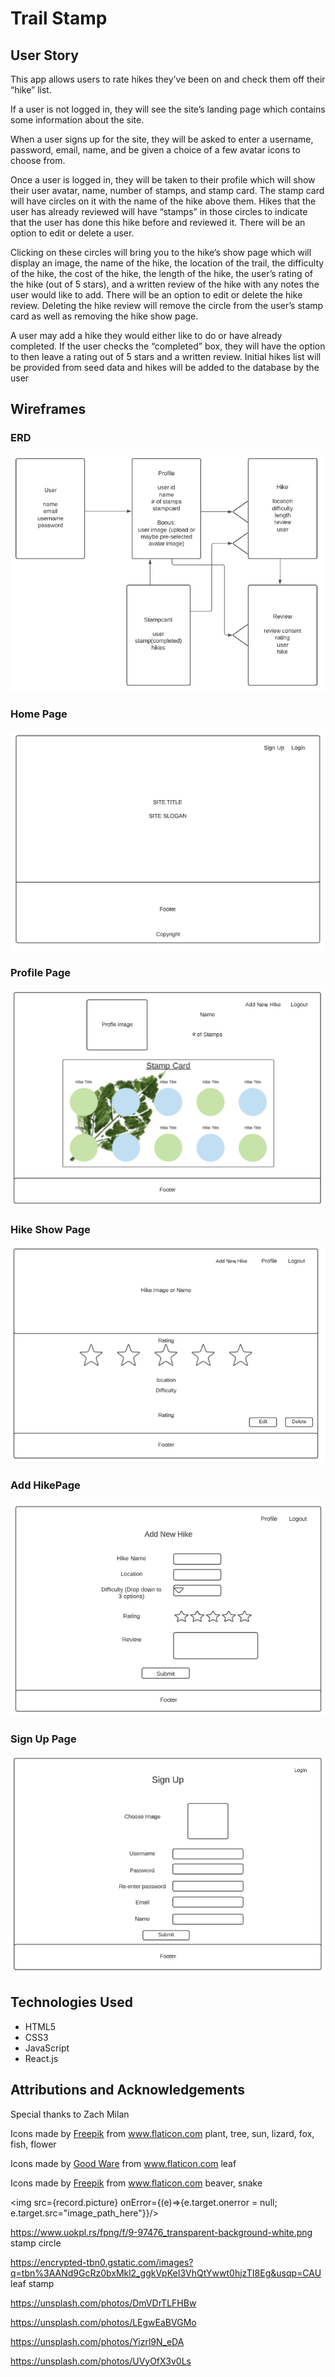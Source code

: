 # Trail Stamp

## User Story
This app allows users to rate hikes they’ve been on and check them off their “hike” list. 

If a user is not logged in, they will see the site’s landing page which contains some information about the site. 

When a user signs up for the site, they will be asked to enter a username, password, email, name, and be given a choice of a few avatar icons to choose from. 

Once a user is logged in, they will be taken to their profile which will show their user avatar, name, number of stamps, and stamp card. The stamp card will have circles on it with the name of the hike above them. Hikes that the user has already reviewed will have “stamps” in those circles to indicate that the user has done this hike before and reviewed it. There will be an option to edit or delete a user.

Clicking on these circles will bring you to the hike’s show page which will display an image, the name of the hike, the location of the trail, the difficulty of the hike, the cost of the hike, the length of the hike, the user’s rating of the hike (out of 5 stars), and a written review of the hike with any notes the user would like to add. There will be an option to edit or delete the hike review. Deleting the hike review will remove the circle from the user’s stamp card as well as removing the hike show page.

A user may add a hike they would either like to do or have already completed. If the user checks the “completed” box, they will have the option to then leave a rating out of 5 stars and a written review.
Initial hikes list will be provided from seed data and hikes will be added to the database by the user


## Wireframes

### ERD
<img src="./final-images/erd.png">

### Home Page
<img src="./final-images/home.png">

### Profile Page
<img src="./final-images/profile.png">

### Hike Show Page
<img src="./final-images/hike.png">

### Add HikePage
<img src="./final-images/newhike.png">

### Sign Up Page
<img src="./final-images/signup.png">


## Technologies Used
- HTML5
- CSS3
- JavaScript
- React.js

## Attributions and Acknowledgements

Special thanks to Zach Milan

Icons made by <a href="https://www.flaticon.com/authors/freepik" title="Freepik">Freepik</a> from <a href="https://www.flaticon.com/" title="Flaticon"> www.flaticon.com</a>
plant, tree, sun, lizard, fox, fish, flower

Icons made by <a href="https://www.flaticon.com/authors/good-ware" title="Good Ware">Good Ware</a> from <a href="https://www.flaticon.com/" title="Flaticon"> www.flaticon.com</a>
leaf

Icons made by <a href="http://www.freepik.com/" title="Freepik">Freepik</a> from <a href="https://www.flaticon.com/" title="Flaticon"> www.flaticon.com</a>
beaver, snake

<img src={record.picture} onError={(e)=>{e.target.onerror = null; e.target.src="image_path_here"}}/>

https://www.uokpl.rs/fpng/f/9-97476_transparent-background-white.png 
stamp circle

https://encrypted-tbn0.gstatic.com/images?q=tbn%3AANd9GcRz0bxMkl2_ggkVpKeI3VhQtYwwt0hjzTI8Eg&usqp=CAU
leaf stamp

https://unsplash.com/photos/DmVDrTLFHBw

https://unsplash.com/photos/LEgwEaBVGMo

https://unsplash.com/photos/Yizrl9N_eDA

https://unsplash.com/photos/UVyOfX3v0Ls

<!-- This project was bootstrapped with [Create React App](https://github.com/facebook/create-react-app).

## Available Scripts

In the project directory, you can run:

### `npm start`

Runs the app in the development mode.<br />
Open [http://localhost:3000](http://localhost:3000) to view it in the browser.

The page will reload if you make edits.<br />
You will also see any lint errors in the console.

### `npm test`

Launches the test runner in the interactive watch mode.<br />
See the section about [running tests](https://facebook.github.io/create-react-app/docs/running-tests) for more information.

### `npm run build`

Builds the app for production to the `build` folder.<br />
It correctly bundles React in production mode and optimizes the build for the best performance.

The build is minified and the filenames include the hashes.<br />
Your app is ready to be deployed!

See the section about [deployment](https://facebook.github.io/create-react-app/docs/deployment) for more information.

### `npm run eject`

**Note: this is a one-way operation. Once you `eject`, you can’t go back!**

If you aren’t satisfied with the build tool and configuration choices, you can `eject` at any time. This command will remove the single build dependency from your project.

Instead, it will copy all the configuration files and the transitive dependencies (webpack, Babel, ESLint, etc) right into your project so you have full control over them. All of the commands except `eject` will still work, but they will point to the copied scripts so you can tweak them. At this point you’re on your own.

You don’t have to ever use `eject`. The curated feature set is suitable for small and middle deployments, and you shouldn’t feel obligated to use this feature. However we understand that this tool wouldn’t be useful if you couldn’t customize it when you are ready for it.

## Learn More

You can learn more in the [Create React App documentation](https://facebook.github.io/create-react-app/docs/getting-started).

To learn React, check out the [React documentation](https://reactjs.org/).

### Code Splitting

This section has moved here: https://facebook.github.io/create-react-app/docs/code-splitting

### Analyzing the Bundle Size

This section has moved here: https://facebook.github.io/create-react-app/docs/analyzing-the-bundle-size

### Making a Progressive Web App

This section has moved here: https://facebook.github.io/create-react-app/docs/making-a-progressive-web-app

### Advanced Configuration

This section has moved here: https://facebook.github.io/create-react-app/docs/advanced-configuration

### Deployment

This section has moved here: https://facebook.github.io/create-react-app/docs/deployment

### `npm run build` fails to minify

This section has moved here: https://facebook.github.io/create-react-app/docs/troubleshooting#npm-run-build-fails-to-minify -->
